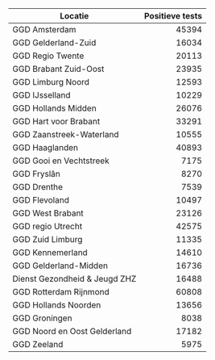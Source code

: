 | Locatie | Positieve tests |
|---------|----------------:|
| GGD Amsterdam                            | 45394 |
| GGD Gelderland-Zuid                      | 16034 |
| GGD Regio Twente                         | 20113 |
| GGD Brabant Zuid-Oost                    | 23935 |
| GGD Limburg Noord                        | 12593 |
| GGD IJsselland                           | 10229 |
| GGD Hollands Midden                      | 26076 |
| GGD Hart voor Brabant                    | 33291 |
| GGD Zaanstreek-Waterland                 | 10555 |
| GGD Haaglanden                           | 40893 |
| GGD Gooi en Vechtstreek                  |  7175 |
| GGD Fryslân                              |  8270 |
| GGD Drenthe                              |  7539 |
| GGD Flevoland                            | 10497 |
| GGD West Brabant                         | 23126 |
| GGD regio Utrecht                        | 42575 |
| GGD Zuid Limburg                         | 11335 |
| GGD Kennemerland                         | 14610 |
| GGD Gelderland-Midden                    | 16736 |
| Dienst Gezondheid & Jeugd ZHZ            | 16488 |
| GGD Rotterdam Rijnmond                   | 60808 |
| GGD Hollands Noorden                     | 13656 |
| GGD Groningen                            |  8038 |
| GGD Noord en Oost Gelderland             | 17182 |
| GGD Zeeland                              |  5975 |
